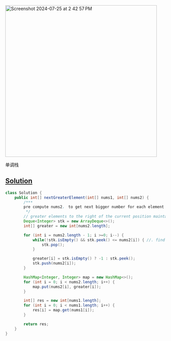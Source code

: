 <img width="476" alt="Screenshot 2024-07-25 at 2 42 57 PM" src="https://github.com/user-attachments/assets/5f516a77-8a55-4335-8740-a7ed70001a2e">

单调栈

## [Solution](https://leetcode.cn/problems/next-greater-element-i/description/)

```java
class Solution {
    public int[] nextGreaterElement(int[] nums1, int[] nums2) {
        /***
        pre compute nums2， to get next bigger number for each element in nums2 
         */
        // greater elements to the right of the current position maintained in a monotonic stack.
        Deque<Integer> stk = new ArrayDeque<>(); 
        int[] greater = new int[nums2.length];

        for (int i = nums2.length - 1; i >=0; i--) {
            while(!stk.isEmpty() && stk.peek() <= nums2[i]) { //. find the next bigger number
                stk.pop(); 
            }

            greater[i] = stk.isEmpty() ? -1 : stk.peek();
            stk.push(nums2[i]);
        }

        HashMap<Integer, Integer> map = new HashMap<>();
        for (int i = 0; i < nums2.length; i++) {
            map.put(nums2[i], greater[i]);
        }

        int[] res = new int[nums1.length];
        for (int i = 0; i < nums1.length; i++) {
            res[i] = map.get(nums1[i]);
        }

        return res;
    }
}
```
